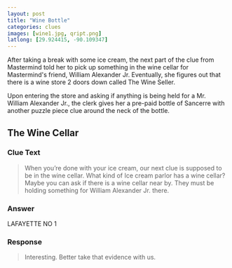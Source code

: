 ```yaml
---
layout: post
title: "Wine Bottle"
categories: clues
images: [wine1.jpg, qript.png]
latlong: [29.924415, -90.109347]
---
```


After taking a break with some ice cream, the next part of the clue from Mastermind told her to pick up something in the wine cellar for Mastermind's friend, William Alexander Jr. Eventually, she figures out that there is a wine store 2 doors down called The Wine Seller. 

Upon entering the store and asking if anything is being held for a Mr. William Alexander Jr., the clerk gives her a pre-paid bottle of Sancerre with another puzzle piece clue around the neck of the bottle.

<!--excerpt-->

## The Wine Cellar
### Clue Text
>When you’re done with your ice cream, our next clue is supposed to be in the wine cellar. What kind of Ice cream parlor has a wine cellar? Maybe you can ask if there is a wine cellar near by. They must be holding something for William Alexander Jr. there.

### Answer
LAFAYETTE NO 1

### Response
>Interesting. Better take that evidence with us.
